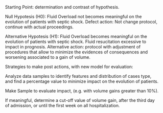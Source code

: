 Starting Point: determination and contrast of hypothesis.

Null Hypotesis (H0): Fluid Overload not becomes meaningful on the evolution of patients with septic shock.
Defect action: Not change protocol, continue with actual proceedings.

Alternative Hypotesis (H1): Fluid Overload becomes meaningful on the evolution of patients with septic shock. Fluid resucitation excessive to impact in prognosis.
Alternative action: protocol with adjustment of procedures that allow to minimize the evidences of consequences and worsening associated to a gain of volume.

Strategies to make post actions, with new model for evaluation:

Analyze data samples to identify features and distribution of cases type, and find a percentage value to minimize impact on the evolution of patients.

Make Sample to evaluate impact, (e.g. with volume gains greater than 10%).

If meaningful, determine a cut-off value of volume gain, after the third day of admission, or until the first week on all hospitalization.
